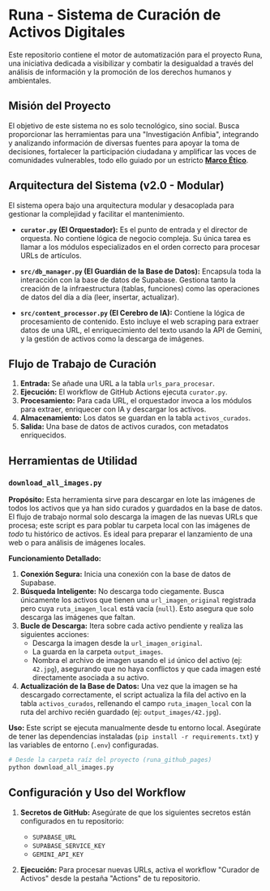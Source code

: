 # Runa - Sistema de Curación de Activos Digitales

Este repositorio contiene el motor de automatización para el proyecto Runa, una iniciativa dedicada a visibilizar y combatir la desigualdad a través del análisis de información y la promoción de los derechos humanos y ambientales.

## Misión del Proyecto

El objetivo de este sistema no es solo tecnológico, sino social. Busca proporcionar las herramientas para una "Investigación Anfibia", integrando y analizando información de diversas fuentes para apoyar la toma de decisiones, fortalecer la participación ciudadana y amplificar las voces de comunidades vulnerables, todo ello guiado por un estricto **[Marco Ético](MARCO_ETICO.md)**.

## Arquitectura del Sistema (v2.0 - Modular)

El sistema opera bajo una arquitectura modular y desacoplada para gestionar la complejidad y facilitar el mantenimiento.

- **`curator.py` (El Orquestador):** Es el punto de entrada y el director de orquesta. No contiene lógica de negocio compleja. Su única tarea es llamar a los módulos especializados en el orden correcto para procesar URLs de artículos.

- **`src/db_manager.py` (El Guardián de la Base de Datos):** Encapsula toda la interacción con la base de datos de Supabase. Gestiona tanto la creación de la infraestructura (tablas, funciones) como las operaciones de datos del día a día (leer, insertar, actualizar).

- **`src/content_processor.py` (El Cerebro de IA):** Contiene la lógica de procesamiento de contenido. Esto incluye el web scraping para extraer datos de una URL, el enriquecimiento del texto usando la API de Gemini, y la gestión de activos como la descarga de imágenes.

## Flujo de Trabajo de Curación

1.  **Entrada:** Se añade una URL a la tabla `urls_para_procesar`.
2.  **Ejecución:** El workflow de GitHub Actions ejecuta `curator.py`.
3.  **Procesamiento:** Para cada URL, el orquestador invoca a los módulos para extraer, enriquecer con IA y descargar los activos.
4.  **Almacenamiento:** Los datos se guardan en la tabla `activos_curados`.
5.  **Salida:** Una base de datos de activos curados, con metadatos enriquecidos.

## Herramientas de Utilidad

### `download_all_images.py`

**Propósito:**
Esta herramienta sirve para descargar en lote las imágenes de todos los activos que ya han sido curados y guardados en la base de datos. El flujo de trabajo normal solo descarga la imagen de las nuevas URLs que procesa; este script es para poblar tu carpeta local con las imágenes de *todo* tu histórico de activos. Es ideal para preparar el lanzamiento de una web o para análisis de imágenes locales.

**Funcionamiento Detallado:**
1.  **Conexión Segura:** Inicia una conexión con la base de datos de Supabase.
2.  **Búsqueda Inteligente:** No descarga todo ciegamente. Busca únicamente los activos que tienen una `url_imagen_original` registrada pero cuya `ruta_imagen_local` está vacía (`null`). Esto asegura que solo descarga las imágenes que faltan.
3.  **Bucle de Descarga:** Itera sobre cada activo pendiente y realiza las siguientes acciones:
    *   Descarga la imagen desde la `url_imagen_original`.
    *   La guarda en la carpeta `output_images`.
    *   Nombra el archivo de imagen usando el `id` único del activo (ej: `42.jpg`), asegurando que no haya conflictos y que cada imagen esté directamente asociada a su activo.
4.  **Actualización de la Base de Datos:** Una vez que la imagen se ha descargado correctamente, el script actualiza la fila del activo en la tabla `activos_curados`, rellenando el campo `ruta_imagen_local` con la ruta del archivo recién guardado (ej: `output_images/42.jpg`).

**Uso:**
Este script se ejecuta manualmente desde tu entorno local. Asegúrate de tener las dependencias instaladas (`pip install -r requirements.txt`) y las variables de entorno (`.env`) configuradas.

```bash
# Desde la carpeta raíz del proyecto (runa_github_pages)
python download_all_images.py
```

## Configuración y Uso del Workflow

1.  **Secretos de GitHub:** Asegúrate de que los siguientes secretos están configurados en tu repositorio:
    *   `SUPABASE_URL`
    *   `SUPABASE_SERVICE_KEY`
    *   `GEMINI_API_KEY`

2.  **Ejecución:** Para procesar nuevas URLs, activa el workflow "Curador de Activos" desde la pestaña "Actions" de tu repositorio.